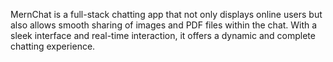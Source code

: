 MernChat is a full-stack chatting app that not only displays online users but also allows smooth sharing of images and PDF files within the chat. With a sleek interface and real-time interaction, it offers a dynamic and complete chatting experience.
